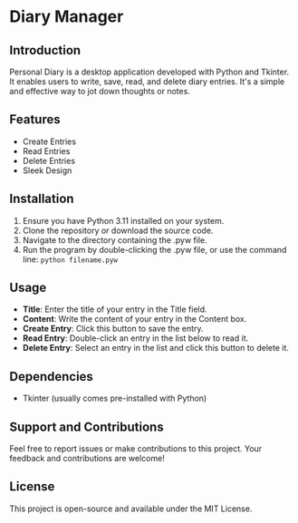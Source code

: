 # Diary Manager

## Introduction
Personal Diary is a desktop application developed with Python and Tkinter. It enables users to write, save, read, and delete diary entries. It's a simple and effective way to jot down thoughts or notes.

## Features
- Create Entries
- Read Entries
- Delete Entries
- Sleek Design

## Installation
1. Ensure you have Python 3.11 installed on your system.
2. Clone the repository or download the source code.
3. Navigate to the directory containing the .pyw file.
3. Run the program by double-clicking the .pyw file, or use the command line:
```python filename.pyw```

## Usage
- **Title**: Enter the title of your entry in the Title field.
- **Content**: Write the content of your entry in the Content box.
- **Create Entry**: Click this button to save the entry.
- **Read Entry**: Double-click an entry in the list below to read it.
- **Delete Entry**: Select an entry in the list and click this button to delete it.

## Dependencies
- Tkinter (usually comes pre-installed with Python)

## Support and Contributions
Feel free to report issues or make contributions to this project. Your feedback and contributions are welcome!

## License
This project is open-source and available under the MIT License.